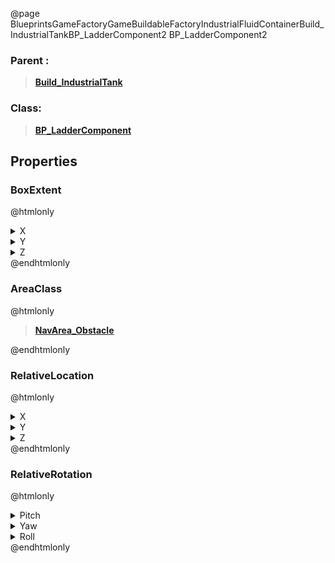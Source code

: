 @page BlueprintsGameFactoryGameBuildableFactoryIndustrialFluidContainerBuild_IndustrialTankBP_LadderComponent2 BP_LadderComponent2
### Parent :
<b><a href="_blueprints_game_factory_game_buildable_factory_industrial_fluid_container_build__industrial_tank.html"><blockquote>Build_IndustrialTank</blockquote></a></b>
### Class:
<b><a href="_blueprints_game_factory_game_buildable-shared_ladder_b_p__ladder_component.html"><blockquote>BP_LadderComponent</blockquote></a></b>
## Properties
### BoxExtent
@htmlonly
<details>
 <summary>X</summary>
<blockquote>32</blockquote>
</details>
<details>
 <summary>Y</summary>
<blockquote>50</blockquote>
</details>
<details>
 <summary>Z</summary>
<blockquote>620</blockquote>
</details>
@endhtmlonly

### AreaClass
@htmlonly
<b><a href="_class_script_nav_area__obstacle.html"><blockquote>NavArea_Obstacle</blockquote></a></b>
@endhtmlonly

### RelativeLocation
@htmlonly
<details>
 <summary>X</summary>
<blockquote>-655</blockquote>
</details>
<details>
 <summary>Y</summary>
<blockquote>-0.006087863352149725</blockquote>
</details>
<details>
 <summary>Z</summary>
<blockquote>620</blockquote>
</details>
@endhtmlonly

### RelativeRotation
@htmlonly
<details>
 <summary>Pitch</summary>
<blockquote>0</blockquote>
</details>
<details>
 <summary>Yaw</summary>
<blockquote>-6.103515625e-05</blockquote>
</details>
<details>
 <summary>Roll</summary>
<blockquote>0</blockquote>
</details>
@endhtmlonly

